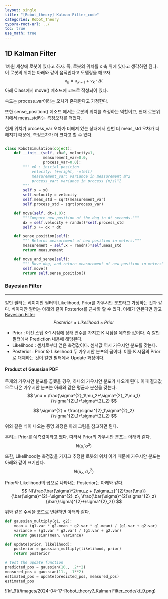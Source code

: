 ```yaml
---
layout: single
title: "[Robot_theory] Kalman Filter_code" 
categories: Robot_Theory
typora-root-url: ../
toc: true
use_math: true
---
```




## 1D Kalman Filter

1차원 세상에 로봇이 있다고 하자. 즉, 로봇의 위치를 x 축 위에 있다고 생각하면 된다. 이 로봇의 위치는 아래와 같이 움직인다고 모델링을 해보자 
$$
\bar{x}_k = x_{k-1} + v_{k}\cdot\Delta t
$$
아래 Class에서 move() 메소드에 코드로 작성되어 있다. 

속도는 process_var이라는 오차가 존재한다고 가정한다. 

또한 sense_position() 메소드 에서는 로봇의 위치를 측정하는 역할이고, 현재 로봇위치에서 meas_std라는 측정오차를 더했다. 

현재 위치가 process_var 오차가 더해져 있는 상태에서 한번 더 meas_std 오차가 더해지기 때문에, 측정오차가 더 크다고 할 수 있다.

```python

class RobotSimulation(object):
    def __init__(self, x0=0, velocity=1,
                 measurement_var=0.0,
                 process_var=0.0):
        """ x0 : initial position
            velocity: (+=right, -=left)
            measurement_var: variance in measurement m^2
            process_var: variance in process (m/s)^2
        """
        self.x = x0
        self.velocity = velocity
        self.meas_std = sqrt(measurement_var)
        self.process_std = sqrt(process_var)

    def move(self, dt=1.0):
        """Compute new position of the dog in dt seconds."""
        dx = self.velocity + randn()*self.process_std
        self.x += dx * dt

    def sense_position(self):
        """ Returns measurement of new position in meters."""
        measurement = self.x + randn()*self.meas_std
        return measurement

    def move_and_sense(self):
        """ Move dog, and return measurement of new position in meters"""
        self.move()
        return self.sense_position()

```



### Bayesian Filter

---

칼만 필터는 베이지안 필터의 Likelihood, Prior를 가우시안 분포라고 가정하는 것과 같다.  베이지안 필터는 아래와 같이 Posterior를 근사화 할 수 있다. 이해가 안된다면 참고  [Bayesian Filter](https://ho-choi.github.io/ai_theory/AI_theory1_posterior/)
$$
Posterior \approx Likelihood \times Prior
$$

- Prior : 이전 스텝 K-1 시점에 상태 변수를 가지고 K 시점을 예측한 값이다. 즉 칼만 필터에서 Prediction 내용에 해당된다.
- Likelihood : 센서로부터 얻은 측정값이다. 센서값 역시 가우시안 분포를 갖는다. 
- Posterior : Prior 와 Likelihood 두 가우시안 분포의 곱이다. 이를 K 시점의 Prior로 대체하는 것이 칼만 필터에서 Update 과정이다.



#### Product of Gaussian PDF

두개의 가우시안 분포를 곱했을 경우, 하나의 가우시안 분포가 나오게 된다. 이때 결과값으로 나온 가우시안 분포는 아래와 같은 평균과 분산을 갖는다. 
$$
\mu = \frac{\sigma^{2}_1\mu_2+\sigma^{2}_2\mu_1}{\sigma^{2}_1+\sigma^{2}_2}
$$

$$
\sigma^{2} = \frac{\sigma^{2}_1\sigma^{2}_2}{\sigma^{2}_1+\sigma^{2}_2}
$$

위와 같은 식이 나오는 증명 과정은 아래 그림을 참고하면 된다.

우리는 Prior를 예측값이라고 했다. 따라서 Prior의 가우시안 분포는 아래와 같다. 
$$
N(\bar{\mu}, \bar{\sigma}^2)
$$


또한,  Likelihood는 측정값을 가지고 추정한 로봇의 위치 이기 때문에 가우시안 분포는 아래와 같이 표기한다. 
$$
N(\mu_z, \sigma^2_z)
$$


Prior와 Likelihood의 곱으로 나타내는 Posterior는 아래와 같다. 
$$
N(\frac{\bar{\sigma}^2\mu_z + {\sigma_z}^{2}\bar{\mu}}{\bar{\sigma}^{2}+\sigma^{2}_z}, \frac{\bar{\sigma}^{2}\sigma^{2}_z}{\bar{\sigma}^{2}+\sigma^{2}_z})
$$


위와 같은 수식을 코드로 변환하면 아래와 같다.

```python
def gaussian_multiply(g1, g2):
    mean = (g1.var * g2.mean + g2.var * g1.mean) / (g1.var + g2.var)
    variance = (g1.var * g2.var) / (g1.var + g2.var)
    return gaussian(mean, variance)

def update(prior, likelihood):
    posterior = gaussian_multiply(likelihood, prior)
    return posterior

# test the update function
predicted_pos = gaussian(10., .2**2)
measured_pos = gaussian(11., .1**2)
estimated_pos = update(predicted_pos, measured_pos)
estimated_pos
```









![kf_9](/images/2024-04-17-Robot_theory7_Kalman Filter_code/kf_9.png)



